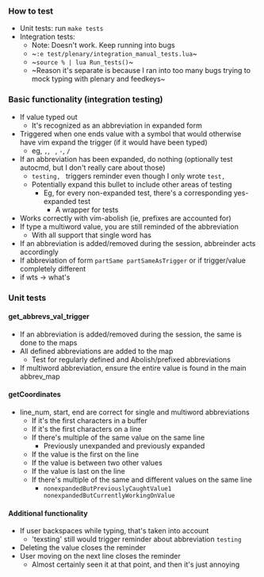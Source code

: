 ### How to test
+ Unit tests: run `make tests`
+ Integration tests:
    + Note: Doesn't work. Keep running into bugs
    + ~`:e test/plenary/integration_manual_tests.lua`~
    + ~`source % | lua Run_tests()`~
    + ~Reason it's separate is because I ran into too many bugs trying to mock typing with plenary and feedkeys~


### Basic functionality (integration testing)
+ If value typed out
    + It's recognized as an abbreviation in expanded form
+ Triggered when one ends value with a symbol that would otherwise have vim expand the trigger (if it would have been typed)
    + eg, `,`, ` `, `-`, `/`
+ If an abbreviation has been expanded, do nothing (optionally test autocmd, but I don't really care about those)
    + `testing, ` triggers reminder even though I only wrote `test, `
    + Potentially expand this bullet to include other areas of testing
        + Eg, for every non-expanded test, there's a corresponding yes-expanded test
            + A wrapper for tests
+ Works correctly with vim-abolish (ie, prefixes are accounted for)
+ If type a multiword value, you are still reminded of the abbreviation
    + With all support that single word has
+ If an abbreviation is added/removed during the session, abbreinder acts accordingly
+ If abbreviation of form `partSame partSameAsTrigger` or if trigger/value completely different
+ if wts -> what's

### Unit tests

#### get_abbrevs_val_trigger
+ If an abbreviation is added/removed during the session, the same is done to the maps
+ All defined abbreviations are added to the map
    + Test for regularly defined and Abolish/prefixed abbreviations
+ If multiword abbreviation, ensure the entire value is found in the main abbrev_map

#### getCoordinates
+ line_num, start, end are correct for single and multiword abbreviations
    + If it's the first characters in a buffer
    + If it's the first characters on a line
    + If there's multiple of the same value on the same line
        + Previously unexpanded and previously expanded
    + If the value is the first on the line
    + If the value is between two other values
    + If the value is last on the line
    + If there's multiple of the same and different values on the same line
        + `nonexpandedButPreviouslyCaughtValue1 nonexpandedButCurrentlyWorkingOnValue`


#### Additional functionality
+ If user backspaces while typing, that's taken into account
    + 'tex<BS>sting' still would trigger reminder about abbreviation `testing`
+ Deleting the value closes the reminder
+ User moving on the next line closes the reminder
    + Almost certainly seen it at that point, and then it's just annoying

